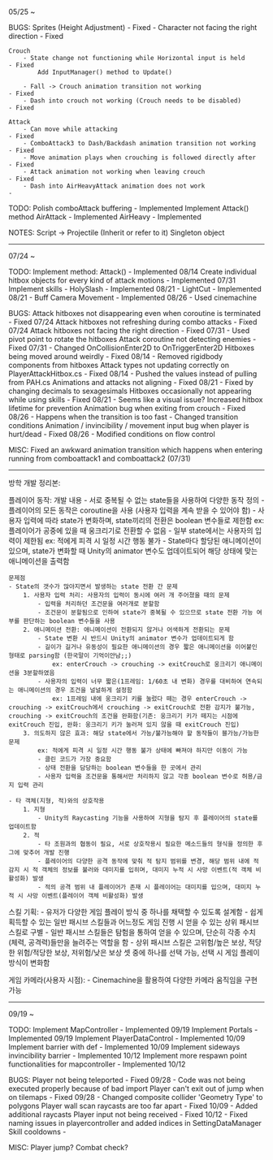 05/25 ~

BUGS:
    Sprites (Height Adjustment)                                             - Fixed
        - Character not facing the right direction                          - Fixed

    Crouch
        - State change not functioning while Horizontal input is held       - Fixed
            Add InputManager() method to Update()

        - Fall -> Crouch animation transition not working                   - Fixed
        - Dash into crouch not working (Crouch needs to be disabled)        - Fixed
    
    Attack
        - Can move while attacking                                          - Fixed
        - ComboAttack3 to Dash/Backdash animation transition not working    - Fixed
        - Move animation plays when crouching is followed directly after    - Fixed
        - Attack animation not working when leaving crouch                  - Fixed
        - Dash into AirHeavyAttack animation does not work                  - 

TODO:
    Polish comboAttack buffering                                            - Implemented
    Implement Attack() method
    AirAttack                                                               - Implemented
    AirHeavy                                                                - Implemented

NOTES:
    Script -> Projectile (Inherit or refer to it)
    Singleton object

----------------------------------

07/24 ~

TODO:
    Implement method: Attack()                                              - Implemented 08/14
    Create individual hitbox objects for every kind of attack motions       - Implemented 07/31
    Implement skills
        - HolySlash                                                         - Implemented 08/21
        - LightCut                                                          - Implemented 08/21
        - Buff
    Camera Movement                                                         - Implemented 08/26
        - Used cinemachine

BUGS:
    Attack hitboxes not disappearing even when coroutine is terminated      - Fixed 07/24
    Attack hitboxes not refreshing during combo attacks                     - Fixed 07/24
    Attack hitboxes not facing the right direction                          - Fixed 07/31
        - Used pivot point to rotate the hitboxes
    Attack coroutine not detecting enemies                                  - Fixed 07/31
        - Changed OnCollisionEnter2D to OnTriggerEnter2D
    Hitboxes being moved around weirdly                                     - Fixed 08/14
        - Removed rigidbody components from hitboxes
    Attack types not updating correctly on PlayerAttackHitbox.cs            - Fixed 08/14
        - Pushed the values instead of pulling from PAH.cs
    Animations and attacks not aligning                                     - Fixed 08/21
        - Fixed by changing decimals to sexagesimals
    Hitboxes occasionally not appearing while using skills                  - Fixed 08/21
        - Seems like a visual issue? Increased hitbox lifetime for prevention
    Animation bug when exiting from crouch                                  - Fixed 08/26
        - Happens when the transition is too fast
        - Changed transition conditions
    Animation / invincibility / movement input bug when player is hurt/dead - Fixed 08/26
        - Modified conditions on flow control

MISC:
    Fixed an awkward animation transition which happens when entering running from comboattack1 and comboattack2 (07/31)

----------------------------------
방학 개발 정리본:

플레이어 동작:
    개발 내용
    - 서로 중복될 수 없는 state들을 사용하여 다양한 동작 정의
    - 플레이어의 모든 동작은 coroutine을 사용 (사용자 입력을 계속 받을 수 있어야 함)
    - 사용자 입력에 따라 state가 변화하며, state끼리의 전환은 boolean 변수들로 제한함
        ex: 플레이어가 공중에 있을 때 웅크리기로 전환할 수 없음
    - 일부 state에서는 사용자의 입력이 제한됨
        ex: 적에게 피격 시 일정 시간 행동 불가
    - State마다 할당된 애니메이션이 있으며, state가 변화할 때 Unity의 animator 변수도 업데이트되어 해당 상태에 맞는 애니메이션을 출력함

    문제점
    - State의 갯수가 많아지면서 발생하는 state 전환 간 문제
        1. 사용자 입력 처리: 사용자의 입력이 동시에 여러 개 주어졌을 때의 문제
            - 입력을 처리하던 조건문을 여러개로 분할함
            - 조건문이 분할됨으로 인하여 state가 중복될 수 있으므로 state 전환 가능 여부를 판단하는 boolean 변수들을 사용
        2. 애니메이션 전환: 애니메이션이 전환되지 않거나 어색하게 전환되는 문제
            - State 변환 시 반드시 Unity의 animator 변수가 업데이트되게 함
            - 길이가 길거나 유동성이 필요한 애니메이션의 경우 짧은 애니메이션을 이어붙인 형태로 parsing함 (한국말이 기억이안남;;)
                ex: enterCrouch -> crouching -> exitCrouch로 웅크리기 애니메이션을 3분할하였음
            - 사용자의 입력이 너무 짧은(1프레임: 1/60초 내 변화) 경우를 대비하여 연속되는 애니메이션의 경우 조건을 널널하게 설정함
                ex: 1프레임 내에 웅크리기 키를 눌렀다 떼는 경우 enterCrouch -> crouching -> exitCrouch에서 crouching -> exitCrouch로 전환 감지가 불가능, crouching -> exitCrouch의 조건을 완화함(기존: 웅크리기 키가 떼지는 시점에 exitCrouch 진입, 완화: 웅크리기 키가 눌러져 있지 않을 때 exitCrouch 진입)
        3. 의도하지 않은 효과: 해당 state에서 가능/불가능해야 할 동작들이 블가능/가능한 문제
            ex: 적에게 피격 시 일정 시간 행동 불가 상태에 빠져야 하지만 이동이 가능
            - 클린 코드가 가장 중요함
            - 상태 전환을 담당하는 boolean 변수들을 한 곳에서 관리
            - 사용자 입력을 조건문을 통해서만 처리하지 않고 각종 boolean 변수로 허용/금지 입력 관리

    - 타 객체(지형, 적)와의 상호작용
        1. 지형
            - Unity의 Raycasting 기능을 사용하여 지형을 탐지 후 플레이어의 state를 업데이트함
        2. 적
            - 타 조원과의 협동이 필요, 서로 상호작용시 필요한 메소드들의 형식을 정의한 후 그에 맞추어 개발 진행
            - 플레이어의 다양한 공격 동작에 맞춰 적 탐지 범위를 변경, 해당 범위 내에 적 감지 시 적 객체의 정보를 불러와 대미지를 입히며, 대미지 누적 시 사망 이벤트(적 객체 비활성화) 발생
            - 적의 공격 범위 내 플레이어가 존재 시 플레이어는 대미지를 입으며, 대미지 누적 시 사망 이벤트(플레이어 객체 비활성화) 발생

스킬 기획:
    - 유저가 다양한 게임 플레이 방식 중 하나를 채택할 수 있도록 설계함
    - 쉽게 획득할 수 있는 일반 패시브 스킬들과 어느정도 게임 진행 시 얻을 수 있는 상위 패시브 스킬로 구별
    - 일반 패시브 스킬들은 탐험을 통하여 얻을 수 있으며, 단순히 각종 수치(체력, 공격력)들만을 늘려주는 역할을 함
    - 상위 패시브 스킬은 고위험/높은 보상, 적당한 위험/적당한 보상, 저위험/낮은 보상 셋 중에 하나를 선택 가능, 선택 시 게임 플레이 방식이 변화함

게임 카메라(사용자 시점):
    - Cinemachine을 활용하여 다양한 카메라 움직임을 구현 가능

----------------------------------

09/19 ~

TODO:
    Implement MapController                                                 - Implemented 09/19
    Implement Portals                                                       - Implemented 09/19
    Implement PlayerDataControl                                             - Implemented 10/09
    Implement barrier with def                                              - Implemented 10/09
    Implement sideways invincibility barrier                                - Implemented 10/12
    Implement more respawn point functionalities for mapcontroller          - Implemented 10/12

BUGS:
    Player not being teleported                                             - Fixed 09/28
        - Code was not being executed properly because of bad import
    Player can't exit out of jump when on tilemaps                          - Fixed 09/28
        - Changed composite collider 'Geometry Type' to polygons
    Player wall scan raycasts are too far apart                             - Fixed 10/09
        - Added additional raycasts
    Player input not being received                                         - Fixed 10/12
        - Fixed naming issues in playercontroller and added indices in SettingDataManager
    Skill cooldowns                                                         - 

MISC:
    Player jump?
    Combat check?

